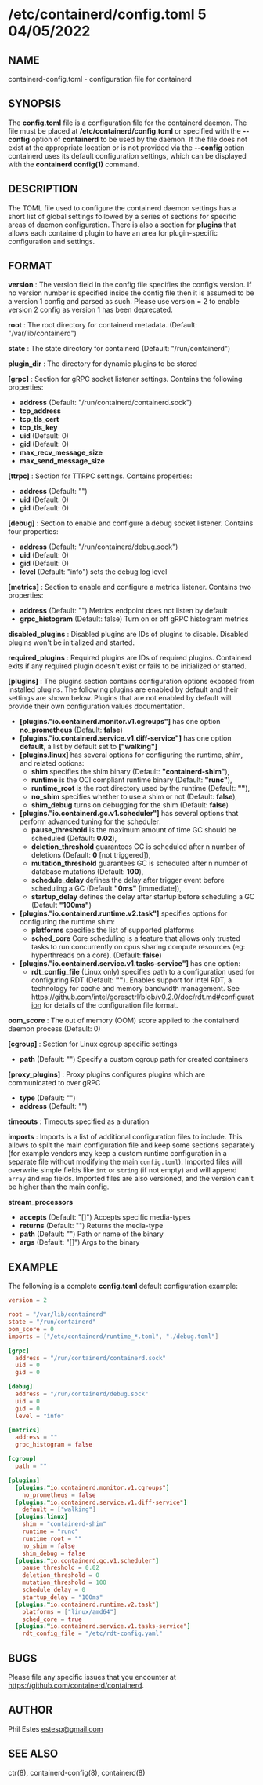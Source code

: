 # /etc/containerd/config.toml 5 04/05/2022

## NAME

containerd-config.toml - configuration file for containerd

## SYNOPSIS

The **config.toml** file is a configuration file for the containerd daemon. The
file must be placed at **/etc/containerd/config.toml** or specified with the
**--config** option of **containerd** to be used by the daemon. If the file
does not exist at the appropriate location or is not provided via the
**--config** option containerd uses its default configuration settings, which
can be displayed with the **containerd config(1)** command.

## DESCRIPTION

The TOML file used to configure the containerd daemon settings has a short
list of global settings followed by a series of sections for specific areas
of daemon configuration. There is also a section for **plugins** that allows
each containerd plugin to have an area for plugin-specific configuration and
settings.

## FORMAT

**version**
: The version field in the config file specifies the config’s version. If no
version number is specified inside the config file then it is assumed to be a
version 1 config and parsed as such. Please use version = 2 to enable version 2
config as version 1 has been deprecated.

**root**
: The root directory for containerd metadata. (Default: "/var/lib/containerd")

**state**
: The state directory for containerd (Default: "/run/containerd")

**plugin_dir**
: The directory for dynamic plugins to be stored

**[grpc]**
: Section for gRPC socket listener settings. Contains the following properties:

- **address** (Default: "/run/containerd/containerd.sock")
- **tcp_address**
- **tcp_tls_cert**
- **tcp_tls_key**
- **uid** (Default: 0)
- **gid** (Default: 0)
- **max_recv_message_size**
- **max_send_message_size**

**[ttrpc]**
: Section for TTRPC settings. Contains properties:

- **address** (Default: "")
- **uid** (Default: 0)
- **gid** (Default: 0)

**[debug]**
: Section to enable and configure a debug socket listener. Contains four properties:

- **address** (Default: "/run/containerd/debug.sock")
- **uid** (Default: 0)
- **gid** (Default: 0)
- **level** (Default: "info") sets the debug log level

**[metrics]**
: Section to enable and configure a metrics listener. Contains two properties:

- **address** (Default: "") Metrics endpoint does not listen by default
- **grpc_histogram** (Default: false) Turn on or off gRPC histogram metrics

**disabled_plugins**
: Disabled plugins are IDs of plugins to disable. Disabled plugins won't be
initialized and started.

**required_plugins**
: Required plugins are IDs of required plugins. Containerd exits if any
required plugin doesn't exist or fails to be initialized or started.

**[plugins]**
: The plugins section contains configuration options exposed from installed plugins.
The following plugins are enabled by default and their settings are shown below.
Plugins that are not enabled by default will provide their own configuration values
documentation.

- **[plugins."io.containerd.monitor.v1.cgroups"]** has one option __no_prometheus__ (Default: **false**)
- **[plugins."io.containerd.service.v1.diff-service"]** has one option __default__, a list by default set to **["walking"]**
- **[plugins.linux]** has several options for configuring the runtime, shim, and related options:
  - **shim** specifies the shim binary (Default: **"containerd-shim"**),
  - **runtime** is the OCI compliant runtime binary (Default: **"runc"**),
  - **runtime_root** is the root directory used by the runtime (Default: **""**),
  - **no_shim** specifies whether to use a shim or not (Default: **false**),
  - **shim_debug** turns on debugging for the shim (Default: **false**)
- **[plugins."io.containerd.gc.v1.scheduler"]** has several options that perform advanced tuning for the scheduler:
  - **pause_threshold** is the maximum amount of time GC should be scheduled (Default: **0.02**),
  - **deletion_threshold** guarantees GC is scheduled after n number of deletions (Default: **0** [not triggered]),
  - **mutation_threshold** guarantees GC is scheduled after n number of database mutations (Default: **100**),
  - **schedule_delay** defines the delay after trigger event before scheduling a GC (Default **"0ms"** [immediate]),
  - **startup_delay** defines the delay after startup before scheduling a GC (Default **"100ms"**)
- **[plugins."io.containerd.runtime.v2.task"]** specifies options for configuring the runtime shim:
  - **platforms** specifies the list of supported platforms
  - **sched_core** Core scheduling is a feature that allows only trusted tasks
    to run concurrently on cpus sharing compute resources (eg: hyperthreads on
    a core). (Default: **false**)
- **[plugins."io.containerd.service.v1.tasks-service"]** has one option:
  - **rdt_config_file** (Linux only) specifies path to a configuration used for
    configuring RDT (Default: **""**). Enables support for Intel RDT, a
    technology for cache and memory bandwidth management.
    See https://github.com/intel/goresctrl/blob/v0.2.0/doc/rdt.md#configuration
    for details of the configuration file format.

**oom_score**
: The out of memory (OOM) score applied to the containerd daemon process (Default: 0)

**[cgroup]**
: Section for Linux cgroup specific settings

- **path** (Default: "") Specify a custom cgroup path for created containers

**[proxy_plugins]**
: Proxy plugins configures plugins which are communicated to over gRPC

- **type** (Default: "")
- **address** (Default: "")

**timeouts**
: Timeouts specified as a duration

<!-- [timeouts]
  "io.containerd.timeout.shim.cleanup" = "5s"
  "io.containerd.timeout.shim.load" = "5s"
  "io.containerd.timeout.shim.shutdown" = "3s"
  "io.containerd.timeout.task.state" = "2s" -->

**imports**
: Imports is a list of additional configuration files to include.
This allows to split the main configuration file and keep some sections
separately (for example vendors may keep a custom runtime configuration in a
separate file without modifying the main `config.toml`).
Imported files will overwrite simple fields like `int` or
`string` (if not empty) and will append `array` and `map` fields.
Imported files are also versioned, and the version can't be higher than
the main config.

**stream_processors**

- **accepts** (Default: "[]") Accepts specific media-types
- **returns** (Default: "") Returns the media-type
- **path** (Default: "") Path or name of the binary
- **args** (Default: "[]") Args to the binary

## EXAMPLE

The following is a complete **config.toml** default configuration example:

```toml
version = 2

root = "/var/lib/containerd"
state = "/run/containerd"
oom_score = 0
imports = ["/etc/containerd/runtime_*.toml", "./debug.toml"]

[grpc]
  address = "/run/containerd/containerd.sock"
  uid = 0
  gid = 0

[debug]
  address = "/run/containerd/debug.sock"
  uid = 0
  gid = 0
  level = "info"

[metrics]
  address = ""
  grpc_histogram = false

[cgroup]
  path = ""

[plugins]
  [plugins."io.containerd.monitor.v1.cgroups"]
    no_prometheus = false
  [plugins."io.containerd.service.v1.diff-service"]
    default = ["walking"]
  [plugins.linux]
    shim = "containerd-shim"
    runtime = "runc"
    runtime_root = ""
    no_shim = false
    shim_debug = false
  [plugins."io.containerd.gc.v1.scheduler"]
    pause_threshold = 0.02
    deletion_threshold = 0
    mutation_threshold = 100
    schedule_delay = 0
    startup_delay = "100ms"
  [plugins."io.containerd.runtime.v2.task"]
    platforms = ["linux/amd64"]
    sched_core = true
  [plugins."io.containerd.service.v1.tasks-service"]
    rdt_config_file = "/etc/rdt-config.yaml"
```

## BUGS

Please file any specific issues that you encounter at
https://github.com/containerd/containerd.

## AUTHOR

Phil Estes <estesp@gmail.com>

## SEE ALSO

ctr(8), containerd-config(8), containerd(8)
